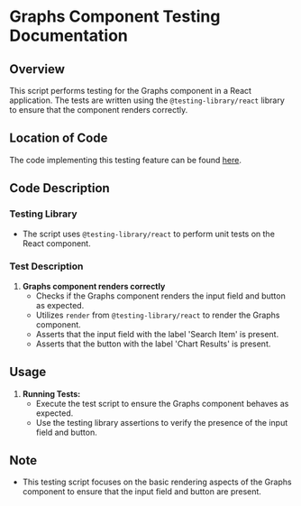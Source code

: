 # Graphs Component Testing Documentation

## Overview
This script performs testing for the Graphs component in a React application. The tests are written using the `@testing-library/react` library to ensure that the component renders correctly.

## Location of Code
The code implementing this testing feature can be found [here](https://github.com/nainisha-b/slash/blob/main/client/src/components/__tests__/Graph.test.js).

## Code Description

### Testing Library
- The script uses `@testing-library/react` to perform unit tests on the React component.

### Test Description

1. **Graphs component renders correctly**
   - Checks if the Graphs component renders the input field and button as expected.
   - Utilizes `render` from `@testing-library/react` to render the Graphs component.
   - Asserts that the input field with the label 'Search Item' is present.
   - Asserts that the button with the label 'Chart Results' is present.

## Usage
1. **Running Tests:**
   - Execute the test script to ensure the Graphs component behaves as expected.
   - Use the testing library assertions to verify the presence of the input field and button.

## Note
- This testing script focuses on the basic rendering aspects of the Graphs component to ensure that the input field and button are present.

